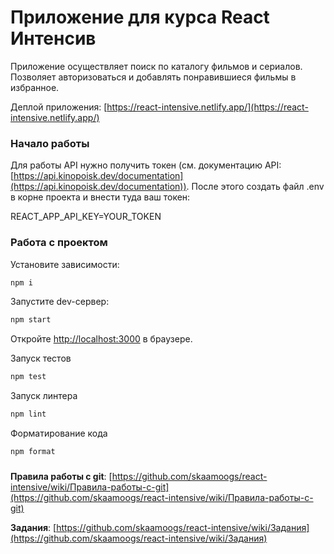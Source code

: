 # Приложение для курса React Интенсив

Приложение осуществляет поиск по каталогу фильмов и сериалов. Позволяет авторизоваться и добавлять понравившиеся фильмы в избранное.

Деплой приложения: [https://react-intensive.netlify.app/](https://react-intensive.netlify.app/)

### Начало работы

Для работы API нужно получить токен (см. документацию API: [https://api.kinopoisk.dev/documentation](https://api.kinopoisk.dev/documentation)). После этого создать файл .env в корне проекта и внести туда ваш токен:

REACT_APP_API_KEY=YOUR_TOKEN

### Работа с проектом

Установите зависимости:

```bash
npm i
```

Запустите dev-сервер:

```bash
npm start
```

Откройте [http://localhost:3000](http://localhost:3000) в браузере.

Запуск тестов

```bash
npm test
```

Запуск линтера

```bash
npm lint
```

Форматирование кода

```bash
npm format
```

###

**Правила работы с git**: [https://github.com/skaamoogs/react-intensive/wiki/Правила-работы-с-git](https://github.com/skaamoogs/react-intensive/wiki/Правила-работы-с-git)

**Задания**: [https://github.com/skaamoogs/react-intensive/wiki/Задания](https://github.com/skaamoogs/react-intensive/wiki/Задания)
